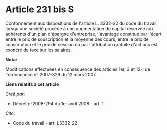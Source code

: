 # Article 231 bis S

Conformément aux dispositions de l'article L. 3332-22 du code du travail, lorsqu'une société procède à une augmentation de
capital réservée aux adhérents d'un plan d'épargne d'entreprise, l'avantage constitué par l'écart entre le prix de
souscription et la moyenne des cours, entre le prix de souscription et le prix de cession ou par l'attribution gratuite
d'actions est exonéré de taxe sur les salaires.

**Nota:**

Modifications effectuées en conséquence des articles 1er, 3 et 12-I de l'ordonnance n° 2007-329 du 12 mars 2007.

**Liens relatifs à cet article**

_Créé par_:

  - Décret n°2008-294 du 1er avril 2008 - art. 1

_Cite_:

  - Code du travail - art. L3332-22
